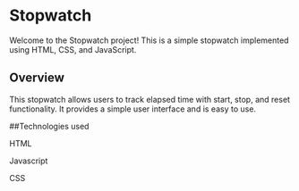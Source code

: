 # Stopwatch

Welcome to the Stopwatch project! This is a simple stopwatch implemented using HTML, CSS, and JavaScript.

## Overview

This stopwatch allows users to track elapsed time with start, stop, and reset functionality. It provides a simple user interface and is easy to use.

##Technologies used

HTML

Javascript

CSS
